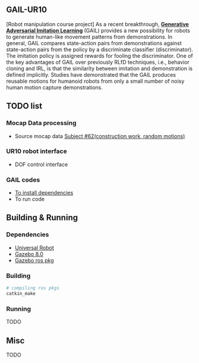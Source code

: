 ## GAIL-UR10
[Robot manipulation course project]
As a recent breakthrough, [**Generative Adversarial Imitation Learning**](https://arxiv.org/pdf/1606.03476.pdf) (GAIL) provides a new possibility for robots to generate human-like movement patterns from demonstrations. In general, GAIL compares state-action pairs from demonstrations against state-action pairs from the policy by a discriminate classifier (discriminator). The imitation policy is assigned rewards for fooling the discriminator. One of the key advantages of GAIL over previously RLfD techniques, i.e., behavior cloning and IRL, is that the similarity between imitation and demonstration is defined implicitly. Studies have demonstrated that the GAIL produces reusable motions for humanoid robots from only a small number of noisy human motion capture demonstrations. 

## TODO list
### Mocap Data processing
* Source mocap data [Subject #62(construction work, random motions)](http://mocap.cs.cmu.edu/search.php?subjectnumber=62)

### UR10 robot interface
* DOF control interface

### GAIL codes
* [To install dependencies](https://github.com/mingfeisun/GAIL-janathan)
* To run code

## Building & Running
### Dependencies
* [Universal Robot](https://github.com/mingfeisun/universal_robot)
* [Gazebo 8.0](https://github.com/mingfeisun/gazebo)
* [Gazebo ros pkg](https://github.com/mingfeisun/gazebo_ros_pkgs)

### Building
``` bash
# compiling ros pkgs
catkin_make
```

### Running 
TODO

## Misc
TODO
